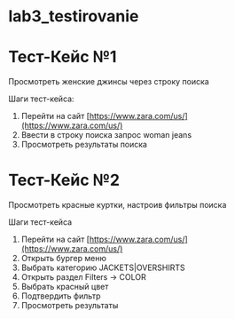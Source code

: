 # lab3_testirovanie

# **Тест-Кейс №1**

Просмотреть женские джинсы через строку поиска

Шаги тест-кейса:

1. Перейти на сайт [https://www.zara.com/us/](https://www.zara.com/us/)
2. Ввести в строку поиска запрос woman jeans
3. Просмотреть результаты поиска

# Тест-Кейс №2

Просмотреть красные куртки, настроив фильтры поиска

Шаги тест-кейса

1. Перейти на сайт [https://www.zara.com/us/](https://www.zara.com/us/)
2. Открыть бургер меню
3. Выбрать категорию JACKETS|OVERSHIRTS
4. Открыть раздел Filters -> COLOR
5. Выбрать красный цвет 
6. Подтвердить фильтр
7. Просмотреть результаты
